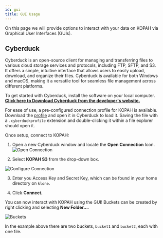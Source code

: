 ```yaml
---
id: gui
title: GUI Usage
---
```


On this page we will provide options to interact with your data on KOPAH via Graphical User Interfaces (GUIs).

## Cyberduck 

Cyberduck is an open-source client for managing and transferring files to various cloud storage services and protocols, including FTP, SFTP, and S3. It offers a simple, intuitive interface that allows users to easily upload, download, and organize their files. Cyberduck is available for both Windows and macOS, making it a versatile tool for seamless file management across different platforms.

To get started with Cyberduck, install the software on your local computer. [**Click here to Download Cyberduck from the developer's website.**](https://cyberduck.io/download/)

For ease of use, a pre-configured connection profile for KOPAH is available. Download the [profile](/files/kopah.cyberduckprofile) and open it in Cyberduck to load it. Saving the file with a `.cyberduckprofile` extension and double-clicking it within a file explorer should open it.

Once setup, connect to KOPAH:

1. Open a new Cyberduck window and locate the **Open Connection** Icon. 
![](/img/docs/kopah/cyberduck_open.png 'Open Connection')

2. Select **KOPAH S3** from the drop-down box.

![](/img/docs/kopah/cyberduck_connect.png 'Configure Connection')

3. Enter you Access Key and Secret Key, which can be found in your home directory on `klone`.

4. Click **Connect**.

You can now interact with KOPAH using the GUI! Buckets can be created by right clicking and selecting **New Folder...**.

![](/img/docs/kopah/cyberduck_buckets.png 'Buckets')

In the example above there are two buckets, `bucket1` and `bucket2`, each with one file. 
